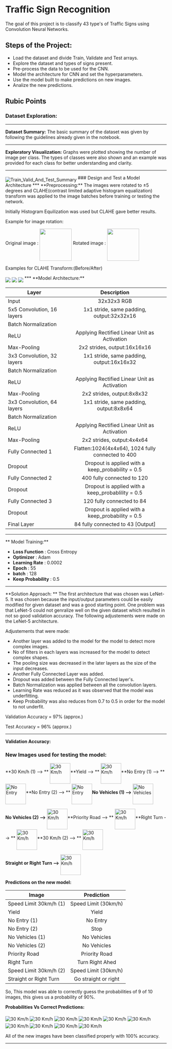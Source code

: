 # Traffic Sign Recognition

The goal of this project is to classify 43 type's of Traffic Signs using Convolution Neural Networks.

## Steps of the Project:
* Load the dataset and divide Train, Validate and Test arrays.
* Explore the dataset and types of signs present.
* Pre-process the data to be used for the CNN.
* Model the architecture for CNN and set the hyperparameters.
* Use the model built to make predictions on new images.
* Analize the new predictions.

## Rubic Points
### Dataset Exploration:
***
**Dataset Summary:** The basic summary of the dataset was given by following the guidelines already given in the notebook.
***
**Exploratory Visualization:** Graphs were plotted showing the number of image per class. The types of classes were also shown and an example was provided for each class for better understanding and clarity.
***
<img src="number.jpg" alt="Train_Valid_And_Test_Summary" align="Middle"/>
### Design and Test a Model Architecture
***
**Preprocessing:** The images were rotated to &plusmn;5 degrees and CLAHE(contrast limited adaptive histogram equalization) transform was applied to the image batches before training or testing the network.

Initially Histogram Equilization was used but CLAHE gave better results.

Example for image rotation:

Original image : <img src="Original.jpg" style="width: 100px;" align="Middle"/> Rotated image : <img src="Rotated.jpg" style="width: 100px;" align="Middle"/>

Examples for CLAHE Transform:(Before/After)

<img src="./Processed_Images_Eg/Image_1.jpg"  align="Middle"/>

<img src="./Processed_Images_Eg/Image_2.jpg"  align="Middle"/>

<img src="./Processed_Images_Eg/Image_3.jpg"  align="Middle"/>
***
**Model Architecture:** 

| Layer        | Description           |
| -------------|:--------------------:|
| Input        | 32x32x3 RGB |
| 5x5 Convolution, 16 layers|1x1 stride, same padding, output:32x32x16|
| Batch Normalization |  |
| ReLU | Applying Rectified Linear Unit as Activation |
| Max-Pooling | 2x2 strides, output:16x16x16 |
| 3x3 Convolution, 32 layers|1x1 stride, same padding, output:16x16x32|
| Batch Normalization |  |
| ReLU | Applying Rectified Linear Unit as Activation |
| Max-Pooling | 2x2 strides, output:8x8x32 |
| 3x3 Convolution, 64 layers|1x1 stride, same padding, output:8x8x64|
| Batch Normalization |  |
| ReLU | Applying Rectified Linear Unit as Activation |
| Max-Pooling | 2x2 strides, output:4x4x64|
| Fully Connected 1 | Flatten:1024(4x4x64), 1024 fully connected to 400 |
| Dropout | Dropout is applied with a keep_probability = 0.5 |
| Fully Connected 2 | 400 fully connected to 120 |
| Dropout | Dropout is applied with a keep_probablility = 0.5 |
| Fully Connected 3 | 120 fully connected to 84 |
| Dropout | Dropout is applied with a keep_probability = 0.5 |
| Final Layer | 84 fully connected to 43 [Output] |
***
** Model Training:**
* __Loss Function__ : Cross Entropy
* __Optimizer__ : Adam
* __Learning Rate__ : 0.0002
* __Epoch__ : 55
* __batch__ : 128
* __Keep Probability__ : 0.5
***
**Solution Approach: ** The first architecture that was chosen was LeNet-5. It was chosen because the input/output parameters could be easily modified for given dataset and was a good starting point. One problem was that LeNet-5 could not genralize well on the given dataset which resulted in not so good validation accuracy. The following adjustements were made on the LeNet-5 architecture.

Adjustements that were made:
* Another layer was added to the model for the model to detect more complex images.
* No of filters in each layers was increased for the model to detect complex shapes.
* The pooling size was decreased in the later layers as the size of the input decreases.
* Another Fully Connected Layer was added.
* Dropout was added between the Fully Connected layer's.
* Batch Normalization was applied between all the convolution layers.
* Learning Rate was reduced as it was observed that the model was underfitting.
* Keep Probability was also reduces from 0.7 to 0.5 in order for the model to not underfit.

Validation Accuracy = 97% (approx.)

Test Accuracy = 96% (approx.)

***
**Validation Accuracy:** 

### New Images used for testing the model:

**30 Km/h (1) --> ** <img src="./Cropped-Images/30kmph.jpg" alt="30 Km/h" style="width: 64px;" align="Middle"/>**Yield --> **   <img src="./Cropped-Images/Give_Way.jpg" alt="30 Km/h" style="width: 64px;" align="Middle"/>**No Entry (1) --> ** <img src="./Cropped-Images/No_Entry.jpg" alt="No Entry" style="width: 64px;" align="Middle"/>**No Entry (2) --> ** <img src="./Cropped-Images/No_Entry_1.jpg" alt="No Entry" style="width: 64px;" align="Middle"/>**No Vehicles (1) -->** <img src="./Cropped-Images/No_Vehicles.jpg" alt="No Vehicles" style="width: 64px;" align="Middle"/>

**No Vehicles (2) -->** <img src="./Cropped-Images/No_Vehicles_1.jpg" alt="30 Km/h" style="width: 64px;" align="Middle"/>**Priority Road --> ** <img src="./Cropped-Images/Priority_Road.jpg" alt="30 Km/h" style="width: 64px;" align="Middle"/>**Right Turn --> ** <img src="./Cropped-Images/Right_Turn.jpg" alt="30 Km/h" style="width: 64px;" align="Middle"/>**30 Km/h (2) --> ** <img src="./Cropped-Images/speed_limit_30.jpg" alt="30 Km/h" style="width: 64px;" align="Middle"/>

**Straight or Right Turn -->** <img src="./Cropped-Images/Straight_or_Right.jpg" alt="30 Km/h" style="width: 64px;" align="Middle"/>


**Predictions on the new model:**

| Image | Prediction |
| ---------- | :---------: |
| Speed Limit 30km/h (1) | Speed Limit (30km/h) |
| Yield | Yield |
| No Entry (1) | No Entry |
| No Entry (2) | Stop |
| No Vehicles (1) | No Vehicles |
| No Vehicles (2) | No Vehicles |
| Priority Road | Priority Road |
| Right Turn | Turn Right Ahed |
| Speed Limit 30km/h (2) | Speed Limit (30km/h) |
| Straight or Right Turn | Go straight or right |

So, This model was able to correctly guess the probabilities of 9 of 10 images, this gives us a probability of 90%.

**Probabilities Vs Correct Predictions:**

<img src="./Plots/Softmax_0.jpg" alt="30 Km/h"  align="Middle"/>
<img src="./Plots/Softmax_1.jpg" alt="30 Km/h"  align="Middle"/>
<img src="./Plots/Softmax_2.jpg" alt="30 Km/h"  align="Middle"/>
<img src="./Plots/Softmax_3.jpg" alt="30 Km/h"  align="Middle"/>
<img src="./Plots/Softmax_4.jpg" alt="30 Km/h"  align="Middle"/>
<img src="./Plots/Softmax_5.jpg" alt="30 Km/h"  align="Middle"/>
<img src="./Plots/Softmax_6.jpg" alt="30 Km/h"  align="Middle"/>
<img src="./Plots/Softmax_7.jpg" alt="30 Km/h"  align="Middle"/>
<img src="./Plots/Softmax_8.jpg" alt="30 Km/h"  align="Middle"/>
<img src="./Plots/Softmax_9.jpg" alt="30 Km/h"  align="Middle"/>

All of the new images have been classified properly with 100% accuracy.

***
